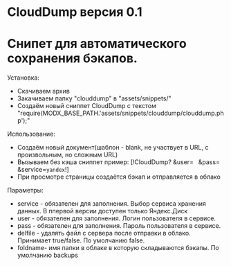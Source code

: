 CloudDump версия 0.1
=========
Снипет для автоматического сохранения бэкапов.
=========
Установка:
- Скачиваем архив
- Закачиваем папку "clouddump" в "assets/snippets/"
- Создаём новый сниппет CloudDump с текстом "require(MODX_BASE_PATH.'assets/snippets/clouddump/clouddump.php');" 

Использование:
- Создаём новый документ(шаблон - blank, не участвует в URL, с произвольным, но сложным URL)
- Вызываем без кэша сниппет пример: [!CloudDump? &user=` ` &pass=` ` &service=`yandex`!]
- При просмотре страницы создаётся бэкап и отправляется в облако

Параметры:
- service - обязателен для заполнения. Выбор сервиса хранения данных. В ппервой версии доступен только Яндекс.Диск
- user    - обязателен для заполнения. Логин пользователя в сервисе.
- pass    - обязателен для заполнения. Пароль пользователя в сервисе.
- delfile - удалять файл с сервера после отправки в облако. Принимает true/false. По умолчанию false.
- foldname- имя папки в облаке в которую складываются бэкапы. По умолчанию backups
